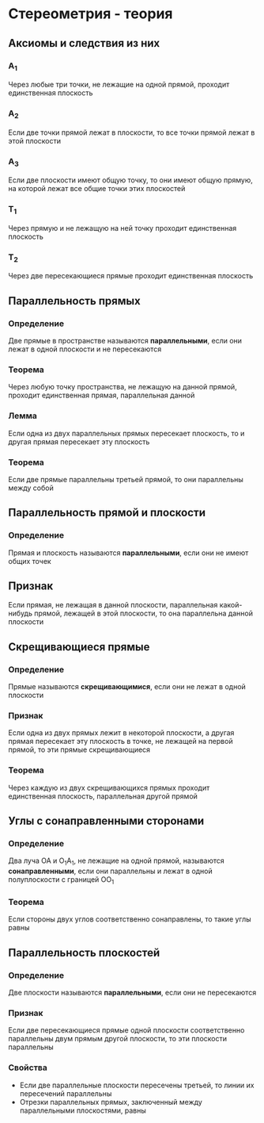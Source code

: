 # Стереометрия - теория
## Аксиомы и следствия из них
### А<sub>1</sub>
Через любые три точки, не лежащие на одной прямой, проходит единственная плоскость
### А<sub>2</sub>
Если две точки прямой лежат в плоскости, то все точки прямой лежат в этой плоскости
### А<sub>3</sub>
Если две плоскости имеют общую точку, то они имеют общую прямую, на которой лежат все общие точки этих плоскостей
### Т<sub>1</sub>
Через прямую и не лежащую на ней точку проходит единственная плоскость
### Т<sub>2</sub>
Через две пересекающиеся прямые проходит единственная плоскость

## Параллельность прямых
### Определение
Две прямые в пространстве называются **параллельными**, если они лежат в одной плоскости и не пересекаются
### Теорема
Через любую точку пространства, не лежащую на данной прямой, проходит единственная прямая, параллельная данной
### Лемма
Если одна из двух параллельных прямых пересекает плоскость, то и другая прямая пересекает эту плоскость
### Теорема
Если две прямые параллельны третьей прямой, то они параллельны между собой

## Параллельность прямой и плоскости
### Определение
Прямая и плоскость называются **параллельными**, если они не имеют общих точек
## Признак
Если прямая, не лежащая в данной плоскости, параллельная какой-нибудь прямой, лежащей в этой плоскости, то она параллельна данной плоскости

## Скрещивающиеся прямые
### Определение
Прямые называются **скрещивающимися**, если они не лежат в одной плоскости
### Признак
Если одна из двух прямых лежит в некоторой плоскости, а другая прямая пересекает эту плоскость в точке, не лежащей на первой прямой, то эти прямые скрещивающиеся
### Теорема
Через каждую из двух скрещивающихся прямых проходит единственная плоскость, параллельная другой прямой

## Углы с сонаправленными сторонами
### Определение
Два луча OA и O<sub>1</sub>A<sub>1</sub>, не лежащие на одной прямой, называются **сонаправленными**, если они параллельны и лежат в одной полуплоскости с границей OO<sub>1</sub>
### Теорема
Если стороны двух углов соответственно сонаправлены, то такие углы равны

## Параллельность плоскостей
### Определение
Две плоскости называются **параллельными**, если они не пересекаются
### Признак
Если две пересекающиеся прямые одной плоскости соответственно параллельны двум прямым другой плоскости, то эти плоскости параллельны
### Свойства
- Если две параллельные плоскости пересечены третьей, то линии их пересечений параллельны
- Отрезки параллельных прямых, заключенный между параллельными плоскостями, равны
